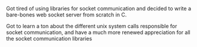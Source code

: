 Got tired of using libraries for socket communication and decided to write a bare-bones web socket server from scratch in C.  

  
Got to learn a ton about the different unix system calls responsible for socket communication, and have a much more renewed appreciation for all the socket communication libraries
